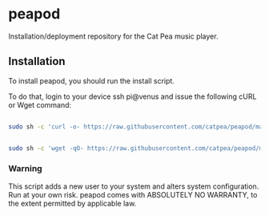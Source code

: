 # peapod
Installation/deployment repository for the Cat Pea music player.

## Installation

To install peapod, you should run the install script.

To do that, login to your device ssh pi@venus and issue the following cURL or Wget command:

```sh

sudo sh -c 'curl -o- https://raw.githubusercontent.com/catpea/peapod/main/install.sh | bash'

```

```sh

sudo sh -c 'wget -qO- https://raw.githubusercontent.com/catpea/peapod/main/install.sh | bash'

```

### Warning

This script adds a new user to your system and alters system configuration. Run at your own risk.
peapod comes with ABSOLUTELY NO WARRANTY, to the extent permitted by applicable law.
